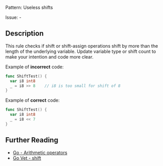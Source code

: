 Pattern: Useless shifts

Issue: -

## Description

This rule checks if shift or shift-assign operations shift by more than the length of the underlying variable. Update variable type or shift count to make your intention and code more clear.


Example of **incorrect** code:

```go
func ShiftTest() {
  var i8 int8
  _ = i8 >> 8    // i8 is too small for shift of 8
}
```

Example of **correct** code:

```go
func ShiftTest() {
  var i8 int8
  _ = i8 << 7
}
```

## Further Reading

* [Go - Arithmetic operators](https://golang.org/ref/spec#Arithmetic_operators)
* [Go Vet - shift](https://golang.org/cmd/vet/#hdr-Shifts)
